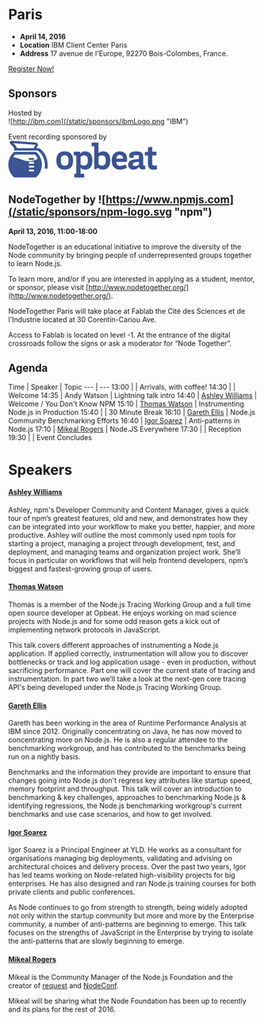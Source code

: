 # Paris

* **April 14, 2016**
* **Location** IBM Client Center Paris
* **Address** 17 avenue de l'Europe, 92270 Bois-Colombes, France.

<a class="button" href="https://www.regonline.com/Register/Checkin.aspx?EventID=1813427">Register Now!</a>

## Sponsors  

Hosted by  
![http://ibm.com](/static/sponsors/ibmLogo.png "IBM")  

Event recording sponsored by  
![Opbeat](/static/sponsors/opbeat-logo.png "OpBeat")

## NodeTogether by ![https://www.npmjs.com](/static/sponsors/npm-logo.svg "npm")

**April 13, 2016, 11:00-18:00**

NodeTogether is an educational initiative to improve the diversity of the Node community by bringing people of underrepresented groups together to learn Node.js.

To learn more, and/or if you are interested in applying as a student, mentor, or sponsor, please visit [http://www.nodetogether.org/](http://www.nodetogether.org/).  

NodeTogether Paris will take place at Fablab the Cité des Sciences et de l'Industrie located at 30 Corentin-Cariou Ave.

Access to Fablab is located on level -1. At the entrance of the digital crossroads follow the signs or ask a moderator for “Node Together”.

## Agenda

Time | Speaker | Topic
--- | ---
13:00 |   | Arrivals, with coffee!
14:30 |   | Welcome
14:35 | Andy Watson | Lightning talk intro
14:40 | [Ashley Williams](https://github.com/ashleygwilliams) | Welcome / You Don't Know NPM
15:10 | [Thomas Watson](https://github.com/watson) | Instrumenting Node.js in Production
15:40 |   | 30 Minute Break
16:10 | [Gareth Ellis](https://github.com/gareth-ellis) | Node.js Community Benchmarking Efforts
16:40 | [Igor Soarez](https://github.com/Soarez) | Anti-patterns in Node.js
17:10 | [Mikeal Rogers](https://twitter.com/mikeal) | Node.JS Everywhere
17:30 |   | Reception
19:30 |   | Event Concludes

# Speakers

#### [Ashley Williams](https://github.com/ashleygwilliams)

Ashley, npm's Developer Community and Content Manager, gives a quick tour of npm’s greatest
features, old and new, and demonstrates how they can be integrated into your workflow to make
you better, happier, and more productive. Ashley will outline the most commonly used npm tools
for starting a project, managing a project through development, test, and deployment, and
managing teams and organization project work. She’ll focus in particular on workflows that
will help frontend developers, npm’s biggest and fastest-growing group of users.  

#### [Thomas Watson](https://github.com/watson)

Thomas is a member of the Node.js Tracing Working Group and a full time open source developer at Opbeat. He enjoys working on mad science projects with Node.js and for some odd reason gets a kick out of implementing network protocols in JavaScript.  

This talk covers different approaches of instrumenting a Node.js application. If applied correctly, instrumentation will allow you to discover bottlenecks or track and log application usage - even in production, without sacrificing performance. Part one will cover the current state of tracing and instrumentation. In part two we’ll take a look at the next-gen core tracing API's being developed under the Node.js Tracing Working Group.

#### [Gareth Ellis](https://github.com/gareth-ellis)

Gareth has been working in the area of Runtime Performance Analysis at IBM since 2012. Originally concentrating on Java, he has now moved to concentrating more on Node.js. He is also a regular attendee to the benchmarking workgroup, and has contributed to the benchmarks being run on a nightly basis.

Benchmarks and the information they provide are important to ensure that changes going into Node.js don't regress key attributes like startup speed, memory footprint and throughput.
This talk will cover an introduction to benchmarking & key challenges, approaches to benchmarking Node.js & identifying regressions, the Node.js benchmarking workgroup's current benchmarks and use case scenarios, and how to get involved.

#### [Igor Soarez](https://github.com/Soarez)

Igor Soarez is a Principal Engineer at YLD. He works as a consultant for organisations managing big deployments, validating and advising on architectural choices and delivery process. Over the past two years, Igor has led teams working on Node-related high-visibility projects for big enterprises. He has also designed and ran Node.js training courses for both private clients and public conferences.  

As Node continues to go from strength to strength, being widely adopted not only within the startup community but more and more by the Enterprise community, a number of anti-patterns are beginning to emerge. This talk focuses on the strengths of JavaScript in the Enterprise by trying to isolate the anti-patterns that are slowly beginning to emerge.   

#### [Mikeal Rogers](https://twitter.com/mikeal)

Mikeal is the Community Manager of the Node.js Foundation and the creator of
[request](https://github.com/request/request) and [NodeConf](http://www.nodeconf.com).

Mikeal will be sharing what the Node Foundation has been up to recently and its plans for
the rest of 2016.  
